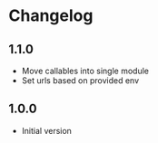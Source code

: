 # Changelog
## 1.1.0
- Move callables into single module
- Set urls based on provided env

## 1.0.0
- Initial version
